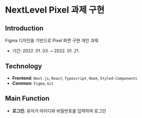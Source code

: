 # NextLevel Pixel 과제 구현

## Introduction
Figma 디자인을 기반으로 Pixel 화면 구현 개인 과제
- 기간: 2022. 01. 03. ~ 2022. 01. 21.

## Technology
- **Frontend**: `Next.js`, `React`, `Typescript`, `Hook`, `Styled-Components`
- **Common**: `Figma`, `Git`

## Main Function
- **로그인**: 유저가 아이디와 비밀번호를 입력하여 로그인
